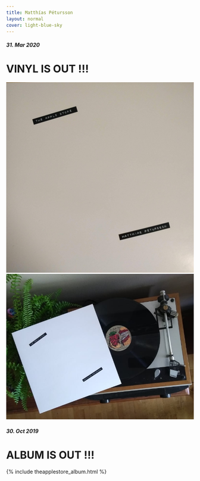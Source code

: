 ```yaml
---
title: Matthías Pétursson
layout: normal
cover: light-blue-sky
---
```


<div class="flakytitle">
	<h5>31. Mar 2020</h5>
	<h1>VINYL IS OUT !!!</h1>
</div>
<div class="vinylout">
	<img id="applestorepocket" src="img/vinyl/theapplestore/applestorepocketclose.jpg">
	<img id="applestoreplant" src="img/vinyl/theapplestore/applestoreplant.jpg">
</div>

<div class="flakytitle">
	<h5>30. Oct 2019</h5>
	<h1>ALBUM IS OUT !!!</h1>
</div>
<div class="vinylout" class="bottomvinylout">
	{% include theapplestore_album.html %}
</div>